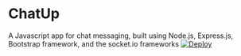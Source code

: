 # ChatUp
A Javascript app for chat messaging, built using Node.js, Express.js, Bootstrap framework, and the socket.io frameworks
[![Deploy](https://www.herokucdn.com/deploy/button.svg)](https://heroku.com/deploy)
